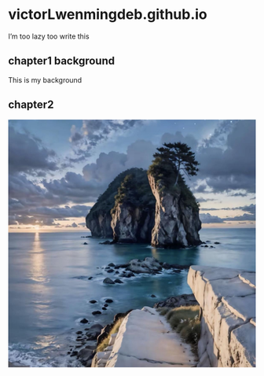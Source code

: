 # victorLwenmingdeb.github.io
I’m too lazy too write this
## chapter1 background
This is my background
## chapter2
![](IMG_3889.jpeg)
